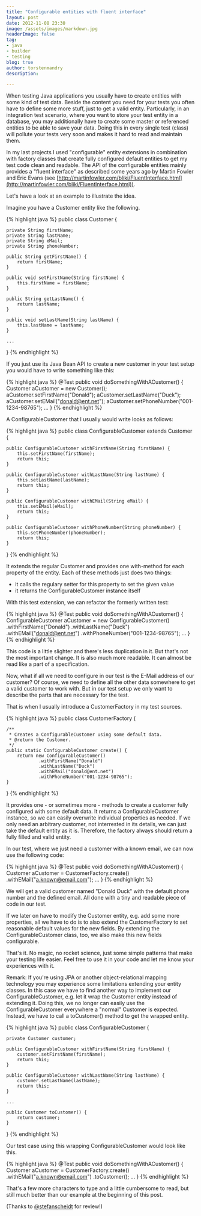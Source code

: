 ```yaml
---
title: "Configurable entities with fluent interface"
layout: post
date: 2012-11-08 23:30
image: /assets/images/markdown.jpg
headerImage: false
tag:
- java
- builder
- testing
blog: true
author: torstenmandry
description:  

---
```


When testing Java applications you usually have to create entities with 
some kind of test data. Beside the content you need for your tests you 
often have to define some more stuff, just to get a valid entity. 
Particularly, in an integration test scenario, where you want to store 
your test entity in a database, you may additionally have to create some 
master or referenced entities to be able to save your data. Doing this 
in every single test (class) will pollute your tests very soon and makes 
it hard to read and maintain them.

In my last projects I used "configurable" entity extensions in 
combination with factory classes that create fully configured default 
entities to get my test code clean and readable. The API of the 
configurable entities mainly provides a "fluent interface" as described 
some years ago by Martin Fowler and Eric Evans 
(see [http://martinfowler.com/bliki/FluentInterface.html](http://martinfowler.com/bliki/FluentInterface.html)).

Let's have a look at an example to illustrate the idea.

Imagine you have a Customer entity like the following.

{% highlight java %}
public class Customer {

    private String firstName;
    private String lastName;
    private String eMail;
    private String phoneNumber;

    public String getFirstName() {
        return firstName;
    }

    public void setFirstName(String firstName) {
        this.firstName = firstName;
    }

    public String getLastName() {
        return lastName;
    }

    public void setLastName(String lastName) {
        this.lastName = lastName;
    }

    ...
}
{% endhighlight %}

If you just use its Java Bean API to create a new customer in your test 
setup you would have to write something like this:

{% highlight java %}
@Test
public void doSomethingWithACustomer() {
    Customer aCustomer = new Customer();
    aCustomer.setFirstName("Donald");
    aCustomer.setLastName("Duck");
    aCustomer.setEMail("donald@ent.net");
    aCustomer.setPhoneNumber("001-1234-98765");
    ...
}
{% endhighlight %}


A ConfigurableCustomer that I usually would write looks as follows:


{% highlight java %}
public class ConfigurableCustomer extends Customer {

    public ConfigurableCustomer withFirstName(String firstName) {
        this.setFirstName(firstName);
        return this;
    }

    public ConfigurableCustomer withLastName(String lastName) {
        this.setLastName(lastName);
        return this;
    }

    public ConfigurableCustomer withEMail(String eMail) {
        this.setEMail(eMail);
        return this;
    }

    public ConfigurableCustomer withPhoneNumber(String phoneNumber) {
        this.setPhoneNumber(phoneNumber);
        return this;
    }
}
{% endhighlight %}

It extends the regular Customer and provides one with-method for each 
property of the entity. Each of these methods just does two things:

* it calls the regulary setter for this property to set the given value
* it returns the ConfigurableCustomer instance itself

With this test extension, we can refactor the formerly written test:

{% highlight java %}
@Test
public void doSomethingWithACustomer() {
    ConfigurableCustomer aCustomer = new ConfigurableCustomer()
        .withFirstName("Donald")
        .withLastName("Duck")
        .withEMail("donald@ent.net")
        .withPhoneNumber("001-1234-98765");
    ...
}
{% endhighlight %}

This code is a little slighter and there's less duplication in it. But 
that's not the most important change. It is also much more readable. It 
can almost be read like a part of a specification.

Now, what if all we need to configure in our test is the E-Mail address 
of our customer? Of course, we  need to define all the other data 
somewhere to get a valid customer to work with. But in our test setup 
we only want to describe the parts that are necessary for the test.

That is when I usually introduce a CustomerFactory in my test sources.


{% highlight java %}
public class CustomerFactory {

    /**
     * Creates a ConfigurableCustomer using some default data.
     * @return the Customer.
     */
    public static ConfigurableCustomer create() {
        return new ConfigurableCustomer()
                .withFirstName("Donald")
                .withLastName("Duck")
                .withEMail("donald@ent.net")
                .withPhoneNumber("001-1234-98765");
    }
}
{% endhighlight %}

It provides one - or sometimes more - methods to create a customer fully 
configured with some default data. It returns a ConfigurableCustomer 
instance, so we can easily overwrite individual properties as needed. 
If we only need an arbitrary customer, not interrested in its details, 
we can just take the default entity as it is. Therefore, the factory 
always should return a fully filled and valid entity.

In our test, where we just need a customer with a known email, we can 
now use the following code:


{% highlight java %}
@Test
public void doSomethingWithACustomer() {
    Customer aCustomer = CustomerFactory.create()
                .withEMail("a.known@email.com");
    ...
}
{% endhighlight %}

We will get a valid customer named "Donald Duck" with the default phone 
number and the defined email. All done with a tiny and readable piece 
of code in our test.

If we later on have to modify the Customer entity, e.g. add some more 
properties, all we have to do is to also extend the CustomerFactory to 
set reasonable default values for the new fields. By extending the 
ConfigurableCustomer class, too, we also make this new fields 
configurable.

That's it. No magic, no rocket science, just some simple patterns that 
make your testing life easier. Feel free to use it in your code and let 
me know your experiences with it.

Remark: If you're using JPA or another object-relational mapping 
technology you may experience some limitations extending your entity 
classes. In this case we have to find another way to implement our 
ConfigurableCustomer, e.g. let it wrap the Customer entity instead of 
extending it. Doing this, we no longer can easily use the 
ConfigurableCustomer everywhere a "normal" Customer is expected. 
Instead, we have to call a toCustomer() method to get the wrapped entity.


{% highlight java %}
public class ConfigurableCustomer {

    private Customer customer;

    public ConfigurableCustomer withFirstName(String firstName) {
        customer.setFirstName(firstName);
        return this;
    }

    public ConfigurableCustomer withLastName(String lastName) {
        customer.setLastName(lastName);
        return this;
    }

    ...

    public Customer toCustomer() {
        return customer;
    }
}
{% endhighlight %}


Our test case using this wrapping ConfigurableCustomer would look like 
this.


{% highlight java %}
@Test
public void doSomethingWithACustomer() {
    Customer aCustomer = CustomerFactory.create()
                .withEMail("a.known@email.com")
                .toCustomer();
    ...
}
{% endhighlight %}

That's a few more characters to type and a little cumbersome to read, 
but still much better than our example at the beginning of this post.


(Thanks to [@stefanscheidt](https://twitter.com/stefanscheidt) for review!)

